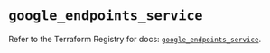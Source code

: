 # `google_endpoints_service`

Refer to the Terraform Registry for docs: [`google_endpoints_service`](https://registry.terraform.io/providers/hashicorp/google/6.49.0/docs/resources/endpoints_service).
